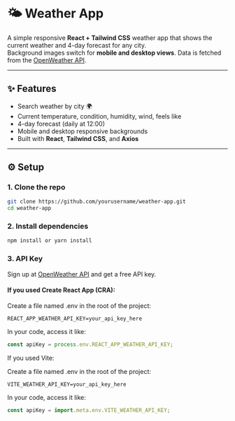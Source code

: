 # 🌤️ Weather App

A simple responsive **React + Tailwind CSS** weather app that shows the current weather and 4-day forecast for any city.  
Background images switch for **mobile and desktop views**. Data is fetched from the [OpenWeather API](https://openweathermap.org/).

---

## ✨ Features
- Search weather by city 🌍
- Current temperature, condition, humidity, wind, feels like
- 4-day forecast (daily at 12:00)
- Mobile and desktop responsive backgrounds
- Built with **React**, **Tailwind CSS**, and **Axios**

---

## ⚙️ Setup

### 1. Clone the repo
```bash
git clone https://github.com/yourusername/weather-app.git
cd weather-app
```
### 2. Install dependencies
```bash
npm install or yarn install
```
### 3. API Key
Sign up at [OpenWeather API](https://openweathermap.org/) and get a free API key.

#### If you used Create React App (CRA):

Create a file named .env in the root of the project:
```env
REACT_APP_WEATHER_API_KEY=your_api_key_here
```
In your code, access it like:
```js
const apiKey = process.env.REACT_APP_WEATHER_API_KEY;
```
If you used Vite:

Create a file named .env in the root of the project:

```env
VITE_WEATHER_API_KEY=your_api_key_here
```
In your code, access it like:
```js
const apiKey = import.meta.env.VITE_WEATHER_API_KEY;
```
